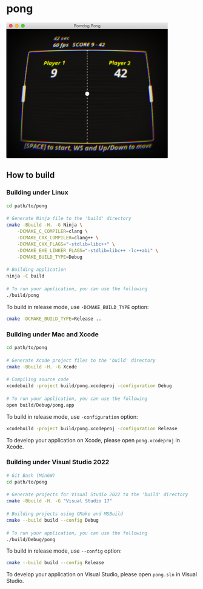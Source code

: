 # pong

![Screenshot at Pong](screen_shot.png)

## How to build

### Building under Linux

```sh
cd path/to/pong

# Generate Ninja file to the 'build' directory
cmake -Bbuild -H. -G Ninja \
    -DCMAKE_C_COMPILER=clang \
    -DCMAKE_CXX_COMPILER=clang++ \
    -DCMAKE_CXX_FLAGS="-stdlib=libc++" \
    -DCMAKE_EXE_LINKER_FLAGS="-stdlib=libc++ -lc++abi" \
    -DCMAKE_BUILD_TYPE=Debug

# Building application
ninja -C build

# To run your application, you can use the following
./build/pong
```

To build in release mode, use `-DCMAKE_BUILD_TYPE` option:

```sh
cmake -DCMAKE_BUILD_TYPE=Release ..
```

### Building under Mac and Xcode

```sh
cd path/to/pong

# Generate Xcode project files to the 'build' directory
cmake -Bbuild -H. -G Xcode

# Compiling source code
xcodebuild -project build/pong.xcodeproj -configuration Debug

# To run your application, you can use the following
open build/Debug/pong.app
```

To build in release mode, use `-configuration` option:

```sh
xcodebuild -project build/pong.xcodeproj -configuration Release
```

To develop your application on Xcode, please open `pong.xcodeproj` in Xcode.

### Building under Visual Studio 2022

```sh
# Git Bash (MinGW)
cd path/to/pong

# Generate projects for Visual Studio 2022 to the 'build' directory
cmake -Bbuild -H. -G "Visual Studio 17"

# Building projects using CMake and MSBuild
cmake --build build --config Debug

# To run your application, you can use the following
./build/Debug/pong
```

To build in release mode, use `--config` option:

```sh
cmake --build build --config Release
```

To develop your application on Visual Studio, please open `pong.sln` in Visual Studio.
